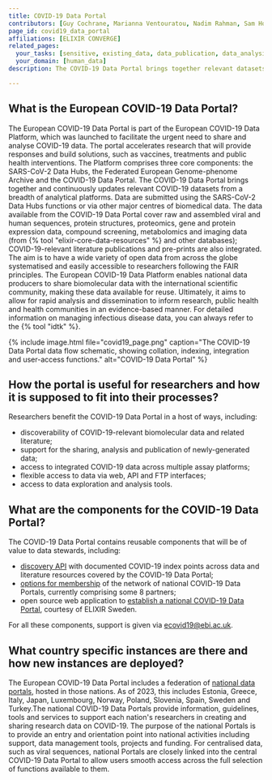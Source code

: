 ```yaml
---
title: COVID-19 Data Portal 
contributors: [Guy Cochrane, Marianna Ventouratou, Nadim Rahman, Sam Holt]
page_id: covid19_data_portal
affiliations: [ELIXIR CONVERGE]
related_pages:
  your_tasks: [sensitive, existing_data, data_publication, data_analysis]
  your_domain: [human_data]
description: The COVID-19 Data Portal brings together relevant datasets for sharing and analysis to accelerate coronavirus research.

---
```


## What is the European COVID-19 Data Portal?

The European COVID-19 Data Portal is part of the European COVID-19 Data Platform, which was launched to facilitate the urgent need to share and analyse COVID-19 data. The portal accelerates research that will provide responses and build solutions, such as vaccines, treatments and public health interventions. The Platform comprises three core components: the SARS-CoV-2 Data Hubs, the Federated European Genome-phenome Archive and the COVID-19 Data Portal. The COVID-19 Data Portal brings together and continuously updates relevant COVID-19 datasets from a breadth of analytical platforms. Data are submitted using the SARS-CoV-2 Data Hubs functions or via other major centres of biomedical data. The data available from the COVID-19 Data Portal cover raw and assembled viral and human sequences, protein structures, proteomics, gene and protein expression data, compound screening, metabolomics and imaging data (from {% tool "elixir-core-data-resources" %} and other databases); COVID-19-relevant literature publications and pre-prints are also integrated. The aim is to have a wide variety of open data from across the globe systematised and easily accessible to researchers following the FAIR principles. The European COVID-19 Data Platform enables national data producers to share biomolecular data with the international scientific community, making these data available for reuse. Ultimately, it aims to allow for rapid analysis and dissemination to inform research, public health and health communities in an evidence-based manner. For detailed information on managing infectious disease data, you can always refer to the {% tool "idtk" %}.

{% include image.html file="covid19_page.png" caption="The COVID-19 Data Portal data flow schematic, showing collation, indexing, integration and user-access functions." alt="COVID-19 Data Portal" %}

## How the portal is useful for researchers and how it is supposed to fit into their processes?

Researchers benefit the COVID-19 Data Portal in a host of ways, including:
- discoverability of COVID-19-relevant biomolecular data and related literature;
- support for the sharing, analysis and publication of newly-generated data;
- access to integrated COVID-19 data across multiple assay platforms;
- flexible access to data via web, API and FTP interfaces;
- access to data exploration and analysis tools.

## What are the components for the COVID-19 Data Portal?

The COVID-19 Data Portal contains reusable components that will be of value to data stewards, including:
- [discovery API](https://www.covid19dataportal.org/api-documentation) with documented COVID-19 index points across data and literature resources covered by the COVID-19 Data Portal;
- [options for membership](https://www.covid19dataportal.org/partners) of the network of national COVID-19 Data Portals, currently comprising some 8 partners;
- open source web application to [establish a national COVID-19 Data Portal](https://github.com/ScilifelabDataCentre/covid-portal), courtesy of ELIXIR Sweden. 

For all these components, support is given via ecovid19@ebi.ac.uk.

## What country specific instances are there and how new instances are deployed?

The European COVID-19 Data Portal includes a federation of [national data portals](https://www.covid19dataportal.org/partners), hosted in those nations.  As of 2023, this includes Estonia, Greece, Italy, Japan, Luxembourg, Norway, Poland, Slovenia, Spain, Sweden and Turkey.The national COVID-19 Data Portals provide information, guidelines, tools and services to support each nation's researchers in creating and sharing research data on COVID-19. The purpose of the national Portals is to provide an entry and orientation point into national activities including support, data management tools, projects and funding. For centralised data, such as viral sequences, national Portals are closely linked into the central COVID-19 Data Portal to allow users smooth access across the full selection of functions available to them.
